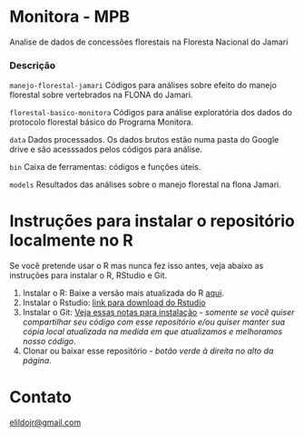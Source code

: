 # Monitora - MPB

Analise de dados de concessões florestais na Floresta Nacional do Jamari


### Descrição
```manejo-florestal-jamari``` Códigos para análises sobre efeito do manejo florestal sobre vertebrados na FLONA do Jamari.

```florestal-basico-monitora``` Códigos para análise exploratória dos dados do protocolo florestal básico do Programa Monitora.

```data``` Dados processados. Os dados brutos estão numa pasta do Google drive e são acesssados pelos códigos para análise. 

```bin``` Caixa de ferramentas: códigos e funções úteis.

```models``` Resultados das análises sobre o manejo florestal na flona Jamari.

# Instruções para instalar o repositório localmente no R
Se você pretende usar o R mas nunca fez isso antes, veja abaixo as instruções para instalar o R, RStudio e Git.
1. Instalar o R: Baixe a versão mais atualizada do R [aqui](https://cran.rstudio.com).
2. Instalar o Rstudio: [link para download do Rstudio](https://www.rstudio.com/products/rstudio/download/)
3. Instalar o Git: [Veja essas notas para instalação](https://support.rstudio.com/hc/en-us/articles/200532077-Version-Control-with-Git-and-SVN) -  _somente se você quiser compartilhar seu código com esse repositório e/ou quiser manter sua cópia local atualizada na medida em que atualizamos e melhoramos nosso código_.
4. Clonar ou baixar esse repositório - _botão verde à direita no alto da página_.


# Contato
<elildojr@gmail.com>
